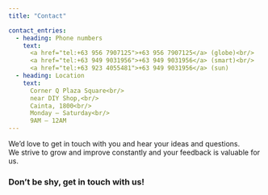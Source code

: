 ```yaml
---
title: "Contact"

contact_entries:
  - heading: Phone numbers
    text: 
      <a href="tel:+63 956 7907125">+63 956 7907125</a> (globe)<br/>
      <a href="tel:+63 949 9031956">+63 949 9031956</a> (smart)<br/>
      <a href="tel:+63 923 4055481">+63 949 9031956</a> (sun)
  - heading: Location
    text: 
      Corner Q Plaza Square<br/>
      near DIY Shop,<br/>
      Cainta, 1800<br/>
      Monday – Saturday<br/>
      9AM – 12AM    
---
```


We’d love to get in touch with you and hear your ideas and questions.  
We strive to grow and improve constantly and your feedback is valuable for us.

<h3 class="f4 b lh-title mb2">Don’t be shy, get in touch with us!</h3>


